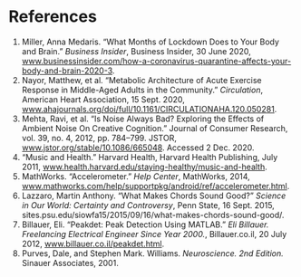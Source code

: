 # References

1. Miller, Anna Medaris. “What Months of Lockdown Does to Your Body and Brain.” *Business Insider*, Business Insider, 30 June 2020, www.businessinsider.com/how-a-coronavirus-quarantine-affects-your-body-and-brain-2020-3. 
2. Nayor, Matthew, et al. “Metabolic Architecture of Acute Exercise Response in Middle-Aged Adults in the Community.” *Circulation*, American Heart Association, 15 Sept. 2020, www.ahajournals.org/doi/full/10.1161/CIRCULATIONAHA.120.050281.
3. Mehta, Ravi, et al. “Is Noise Always Bad? Exploring the Effects of Ambient Noise On Creative Cognition.” Journal of Consumer Research, vol. 39, no. 4, 2012, pp. 784–799. JSTOR, www.jstor.org/stable/10.1086/665048. Accessed 2 Dec. 2020.
4. “Music and Health.” Harvard Health, Harvard Health Publishing, July 2011, www.health.harvard.edu/staying-healthy/music-and-health.
5. MathWorks. “Accelerometer.” *Help Center*, MathWorks, 2014, www.mathworks.com/help/supportpkg/android/ref/accelerometer.html. 
6. Lazzaro, Martin Anthony. “What Makes Chords Sound Good?” *Science in Our World: Certainty and Controversy*, Penn State, 16 Sept. 2015, sites.psu.edu/siowfa15/2015/09/16/what-makes-chords-sound-good/. 
7. Billauer, Eli. “Peakdet: Peak Detection Using MATLAB.” *Eli Billauer. Freelancing Electrical Engineer Since Year 2000.*, Billauer.co.il, 20 July 2012, www.billauer.co.il/peakdet.html. 
8. Purves, Dale, and Stephen Mark. Williams. *Neuroscience. 2nd Edition.* Sinauer Associates, 2001. 
